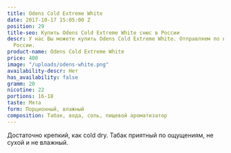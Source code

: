 ```yaml
---
title: Odens Cold Extreme White
date: 2017-10-17 15:05:00 Z
position: 29
title-seo: Купить Odens Cold Extreme White снюс в России
descr: У нас Вы можете купить Odens Cold Extreme White. Отправляем по всей территории
  России.
product-name: Odens Cold Extreme White
price: 400
image: "/uploads/odens-white.png"
availability-descr: Нет
has_availability: false
gramm: 20
nicotine: 22
portions: 16-18
taste: Мята
form: Порционный, влажный
composition: Табак, вода, соль, пищевой ароматизатор
---
```


Достаточно крепкий, как cold dry. Табак приятный по ощущениям, не сухой и не влажный.